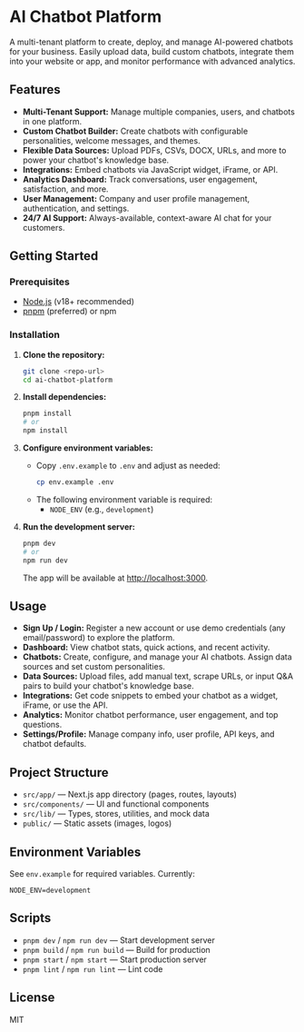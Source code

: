 # AI Chatbot Platform

A multi-tenant platform to create, deploy, and manage AI-powered chatbots for your business. Easily upload data, build custom chatbots, integrate them into your website or app, and monitor performance with advanced analytics.

## Features

- **Multi-Tenant Support:** Manage multiple companies, users, and chatbots in one platform.
- **Custom Chatbot Builder:** Create chatbots with configurable personalities, welcome messages, and themes.
- **Flexible Data Sources:** Upload PDFs, CSVs, DOCX, URLs, and more to power your chatbot's knowledge base.
- **Integrations:** Embed chatbots via JavaScript widget, iFrame, or API.
- **Analytics Dashboard:** Track conversations, user engagement, satisfaction, and more.
- **User Management:** Company and user profile management, authentication, and settings.
- **24/7 AI Support:** Always-available, context-aware AI chat for your customers.

## Getting Started

### Prerequisites
- [Node.js](https://nodejs.org/) (v18+ recommended)
- [pnpm](https://pnpm.io/) (preferred) or npm

### Installation

1. **Clone the repository:**
   ```bash
   git clone <repo-url>
   cd ai-chatbot-platform
   ```
2. **Install dependencies:**
   ```bash
   pnpm install
   # or
   npm install
   ```
3. **Configure environment variables:**
   - Copy `.env.example` to `.env` and adjust as needed:
     ```bash
     cp env.example .env
     ```
   - The following environment variable is required:
     - `NODE_ENV` (e.g., `development`)

4. **Run the development server:**
   ```bash
   pnpm dev
   # or
   npm run dev
   ```
   The app will be available at [http://localhost:3000](http://localhost:3000).

## Usage

- **Sign Up / Login:** Register a new account or use demo credentials (any email/password) to explore the platform.
- **Dashboard:** View chatbot stats, quick actions, and recent activity.
- **Chatbots:** Create, configure, and manage your AI chatbots. Assign data sources and set custom personalities.
- **Data Sources:** Upload files, add manual text, scrape URLs, or input Q&A pairs to build your chatbot's knowledge base.
- **Integrations:** Get code snippets to embed your chatbot as a widget, iFrame, or use the API.
- **Analytics:** Monitor chatbot performance, user engagement, and top questions.
- **Settings/Profile:** Manage company info, user profile, API keys, and chatbot defaults.

## Project Structure

- `src/app/` — Next.js app directory (pages, routes, layouts)
- `src/components/` — UI and functional components
- `src/lib/` — Types, stores, utilities, and mock data
- `public/` — Static assets (images, logos)

## Environment Variables

See `env.example` for required variables. Currently:

```
NODE_ENV=development
```

## Scripts

- `pnpm dev` / `npm run dev` — Start development server
- `pnpm build` / `npm run build` — Build for production
- `pnpm start` / `npm start` — Start production server
- `pnpm lint` / `npm run lint` — Lint code

## License

MIT